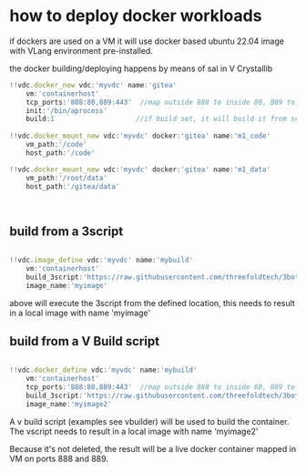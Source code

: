 # how to deploy docker workloads

if dockers are used on a VM it will use docker based ubuntu 22.04 image with VLang environment pre-installed.

the docker building/deploying happens by means of sal in V Crystallib

```javascript
!!vdc.docker_new vdc:'myvdc' name:'gitea' 
    vm:'containerhost'
    tcp_ports:'888:80,889:443'  //map outside 888 to inside 80, 889 to 443
    init:'/bin/aprocess'
    build:1                    //if build set, it will build it from scratch once initialzed
    
!!vdc.docker_mount_new vdc:'myvdc' docker:'gitea' name:'m1_code' 
    vm_path:'/code'
    host_path:'/code'

!!vdc.docker_mount_new vdc:'myvdc' docker:'gitea' name:'m1_data' 
    vm_path:'/root/data'
    host_path:'/gitea/data'

    
```

## build from a 3script

```javascript

!!vdc.image_define vdc:'myvdc' name:'mybuild' 
    vm:'containerhost'
    build_3script:'https://raw.githubusercontent.com/threefoldtech/3bot/development/my3script.v'
    image_name:'myimage'
```

above will execute the 3script from the defined location, this needs to result in a local image with name 'myimage'

## build from a V Build script

```javascript

!!vdc.docker_define vdc:'myvdc' name:'mybuild' 
    vm:'containerhost'
    tcp_ports:'888:80,889:443'  //map outside 888 to inside 80, 889 to 443
    build_3script:'https://raw.githubusercontent.com/threefoldtech/3bot/development/mybuild.v'
    image_name:'myimage2'
```

A v build script (examples see vbuilder) will be used to build the container. The vscript needs to result in a local image with name 'myimage2'

Because it's not deleted, the result will be a live docker container mapped in VM on ports 888 and 889.
